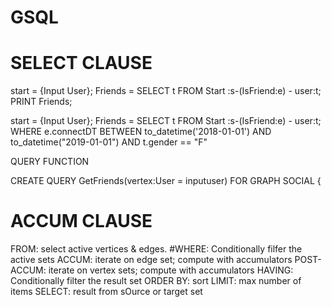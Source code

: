 # GSQL

# SELECT CLAUSE

start = {Input User};
Friends = SELECT t FROM Start :s-(IsFriend:e) - user:t;
PRINT Friends;

start = {Input User};
Friends = SELECT t FROM Start :s-(IsFriend:e) - user:t;
WHERE e.connectDT BETWEEN to_datetime('2018-01-01') AND to_datetime("2019-01-01")
AND t.gender == "F"

QUERY FUNCTION 

CREATE QUERY GetFriends(vertex:User = inputuser) FOR GRAPH SOCIAL {


# ACCUM CLAUSE

FROM: select active vertices & edges.
#WHERE: Conditionally filfer the active sets
ACCUM: iterate on edge set; compute with accumulators
POST-ACCUM: iterate on vertex sets; compute with accumulators
HAVING: Conditionally filter the result set
ORDER BY: sort
LIMIT: max number of items
SELECT: result from sOurce or target set



